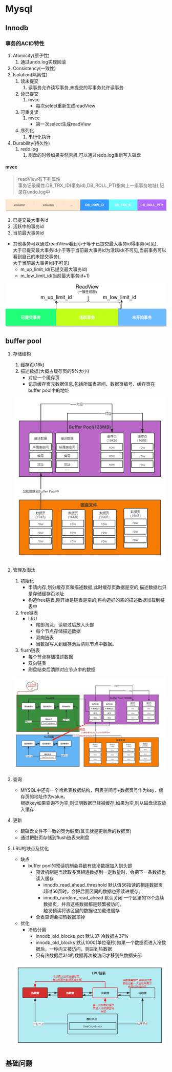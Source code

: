 # Mysql

## Innodb

### 事务的ACID特性

1. Atomicity(原子性)
    1. 通过undo.log实现回滚
2. Consistency(一致性)
3. Isolation(隔离性)
    1. 读未提交
        1. 读事务允许读写事务,未提交的写事务允许读事务
    2. 读已提交
        1. mvcc
            * 每次select重新生成readView
    3. 可重复读
        1. mvcc
            * 第一次select生成readView
    4. 序列化
        1. 串行化执行
4. Durability(持久性)
    1. redo.log
        1. 刷盘的时候如果突然宕机,可以通过redo.log重新写入磁盘

#### mvcc

> readView有下列属性  
> 事务记录属性:DB_TRX_ID(事务id),DB_ROLL_PT(指向上一条事务地址),记录在undo.log中

![img](img/trxcolum.png)

1. 已提交最大事务id
2. 活跃中的事务id
3. 当前最大事务id

* 其他事务可以通过readView看到小于等于已提交最大事务id得事务(可见),  
  大于已提交最大事务id小于等于当前最大事务id为活跃id(不可见,当前事务可以看到自己的未提交事务),  
  大于当前最大事务id(不可见)
    * m_up_limit_id(已提交最大事务id)
    * m_low_limit_id(当前最大事务id+1)

![img](img/readView.png)

## buffer pool

1. 存储结构
    1. 缓存页(16k)
    2. 描述数据(大概占缓存页的5%大小)
        * 对应一个缓存页
        * 记录缓存页元数据信息,包括所属表空间、数据页编号、缓存页在buffer pool中的地址

    ![img](img/bufferPoll1.png)

2. 管理及淘汰
    1. 初始化
        * 申请内存,划分缓存页和描述数据,此时缓存页数据是空的,描述数据也只是存储缓存页地址
        * 构造free链表,刚开始是链表是空的,将构造好的空的描述数据加载到链表中
    2. free链表
       * LRU
           * 尾部淘汰，读取过后放入头部
           * 每个节点存储描述数据
           * 双向链表
           * 当数据写入到缓存池后清除节点中数据。
    3. flush链表
        * 每个节点存储描述数据
        * 双向链表
        * 刷盘结束后清除对应节点中的数据

    ![img](img/bufferPoll2.png)

3. 查询
    * MYSQL中还有一个哈希表数据结构，用表空间号+数据页号作为key，缓存页的地址作为value。  
      根据key如果查询不为空,则证明数据已经被缓存,如果为空,则从磁盘读取放入缓存
4. 更新
    * 跟磁盘文件不一致的页为脏页(其实就是更新后的数据页)
    * 通过把脏页存储到flush链表来刷盘
5. LRU的缺点及优化
    * 缺点
        * buffer pool的预读机制会导致有些冷数据加入到头部
            * 预读机制是当读取多页相连数据到一定数量时，会把下一条数据也读入缓存
                * innodb_read_ahead_threshold 默认值56指读的相连数据页超过56页时，会把后面区间的数据也预读进缓存。
                * innodb_random_read_ahead 默认关闭 一个区里的13个连续数据页，并且这些数据都是频繁被访问。  
                  触发预读将该区里的数据也加载进缓存
            * 全表查询会把热数据顶掉
    * 优化
        * 冷热分离
            * innodb_old_blocks_pct 默认37 冷数据占37%
            * innodb_old_blocks 默认1000(单位毫秒)如果一个数据页进入冷数据后，一秒内又被访问，则进到热数据
            * 只有热数据后3/4的数据再次被访问才移到热数据头部

    ![img](img/bufferPoll3.png)

## 基础问题
